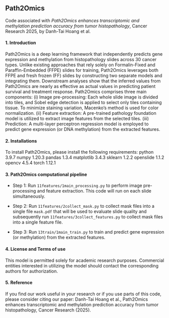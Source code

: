 ## Path2Omics

Code associated with *Path2Omics enhances transcriptomic and methylation prediction accuracy from tumor histopathology*, Cancer Research 2025, by Danh-Tai Hoang et al. 


#### 1. Introduction

Path2Omics is a deep learning framework that independently predicts gene expression and methylation from histopathology slides across 30 cancer types. Unlike existing approaches that rely solely on Formalin-Fixed and Paraffin-Embedded (FFPE) slides for training, Path2Omics leverages both FFPE and fresh frozen (FF) slides by constructing two separate models and integrating them. Downstream analyses show that the inferred values from Path2Omics are nearly as effective as actual values in predicting patient survival and treatment response.
Path2Omics comprises three main components:
(i) Image pre-processing: Each whole slide image is divided into tiles, and Sobel edge detection is applied to select only tiles containing tissue. To minimize staining variation, Macenko’s method is used for color normalization.
(ii) Feature extraction: A pre-trained pathology foundation model is utilized to extract image features from the selected tiles.
(iii) Prediction: A multi-layer perceptron regression model is employed to predict gene expression (or DNA methylation) from the extracted features.

#### 2. Installations

To install Path2Omics, please install the following requirements:
python 3.9.7
numpy 1.20.3
pandas 1.3.4
matplotlib 3.4.3
sklearn 1.2.2
openslide 1.1.2
opencv 4.5.4
torch 1.12.1

#### 3. Path2Omics computational pipeline

* Step 1: Run `11features/1main_processing.py` to perform image pre-processing and feature extraction. This code will run on each slide simultaneously.

* Step 2: Run `11features/2collect_mask.py` to collect mask files into a single file `mask.pdf` that will be used to evaluate slide quality and subsequently run `11features/3collect_features.py` to collect mask files into a single feature file.

* Step 3: Run `13train/1main_train.py` to train and predict gene expression (or methylation) from the extracted features.

#### 4. License and Terms of use

This model is permitted solely for academic research purposes. Commercial entities interested in utilizing the model should contact the corresponding authors for authorization.

#### 5. Reference

If you find our work useful in your research or if you use parts of this code, please consider citing our paper:
Danh-Tai Hoang et al., Path2Omics enhances transcriptomic and methylation prediction accuracy from tumor histopathology, Cancer Research (2025).
